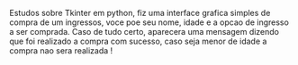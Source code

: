 Estudos sobre Tkinter em python,
fiz uma interface grafica simples de compra de um ingressos,
voce poe seu nome, idade e a opcao de ingresso a ser comprada.
Caso de tudo certo, aparecera uma mensagem dizendo que foi realizado a compra com sucesso,
caso seja menor de idade a compra nao sera realizada !
